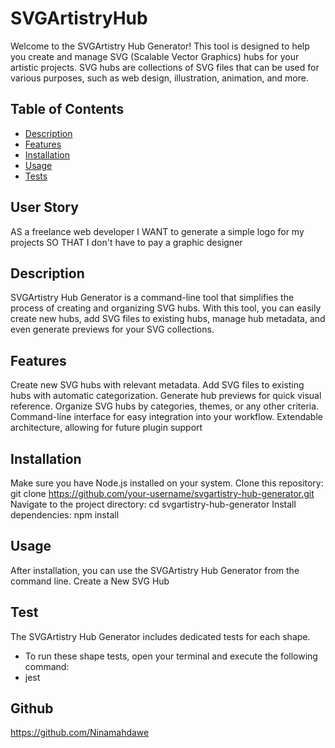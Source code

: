 # SVGArtistryHub

Welcome to the SVGArtistry Hub Generator! This tool is designed to help you create and manage SVG (Scalable Vector Graphics) hubs for your artistic projects. SVG hubs are collections of SVG files that can be used for various purposes, such as web design, illustration, animation, and more.

## Table of Contents

- [Description](#description)
- [Features](#features)
- [Installation](#installation)
- [Usage](#usage)
- [Tests](#tests)

## User Story

AS a freelance web developer
I WANT to generate a simple logo for my projects
SO THAT I don't have to pay a graphic designer

## Description

SVGArtistry Hub Generator is a command-line tool that simplifies the process of creating and organizing SVG hubs. With this tool, you can easily create new hubs, add SVG files to existing hubs, manage hub metadata, and even generate previews for your SVG collections.

## Features

Create new SVG hubs with relevant metadata.
Add SVG files to existing hubs with automatic categorization.
Generate hub previews for quick visual reference.
Organize SVG hubs by categories, themes, or any other criteria.
Command-line interface for easy integration into your workflow.
Extendable architecture, allowing for future plugin support

## Installation

Make sure you have Node.js installed on your system.
Clone this repository: git clone https://github.com/your-username/svgartistry-hub-generator.git
Navigate to the project directory: cd svgartistry-hub-generator
Install dependencies: npm install

## Usage

After installation, you can use the SVGArtistry Hub Generator from the command line.
Create a New SVG Hub

## Test

The SVGArtistry Hub Generator includes dedicated tests for each shape.

- To run these shape tests, open your terminal and execute the following command:
- jest

## Github

https://github.com/Ninamahdawe
